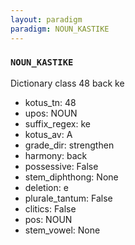 ```yaml
---
layout: paradigm
paradigm: NOUN_KASTIKE
---
```

### ` NOUN_KASTIKE `

Dictionary class 48 back ke
* kotus_tn: 48
* upos: NOUN
* suffix_regex: ke
* kotus_av: A
* grade_dir: strengthen
* harmony: back
* possessive: False
* stem_diphthong: None
* deletion: e
* plurale_tantum: False
* clitics: False
* pos: NOUN
* stem_vowel: None
